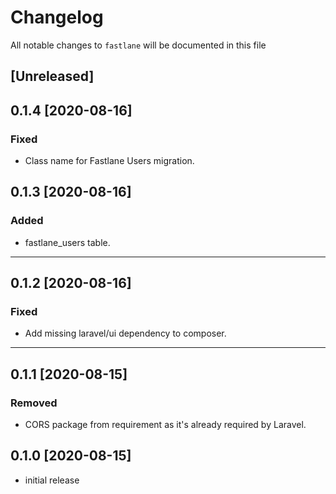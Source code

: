 # Changelog

All notable changes to `fastlane` will be documented in this file

## [Unreleased]

## 0.1.4 [2020-08-16]

### Fixed

- Class name for Fastlane Users migration. 

## 0.1.3 [2020-08-16]

### Added

- fastlane_users table.

---

## 0.1.2 [2020-08-16]

### Fixed

- Add missing laravel/ui dependency to composer.

---

## 0.1.1 [2020-08-15]

### Removed

- CORS package from requirement as it's already required by Laravel.

## 0.1.0 [2020-08-15]

- initial release
